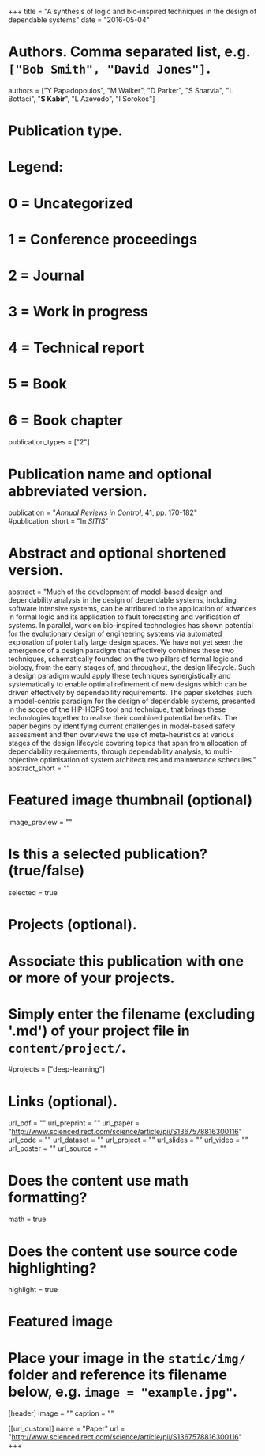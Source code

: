 +++
title = "A synthesis of logic and bio-inspired techniques in the design of dependable systems"
date = "2016-05-04"

# Authors. Comma separated list, e.g. `["Bob Smith", "David Jones"]`.
authors = ["Y Papadopoulos", "M Walker", "D Parker", "S Sharvia", "L Bottaci", "**S Kabir**", "L Azevedo", "I Sorokos"]

# Publication type.
# Legend:
# 0 = Uncategorized
# 1 = Conference proceedings
# 2 = Journal
# 3 = Work in progress
# 4 = Technical report
# 5 = Book
# 6 = Book chapter
publication_types = ["2"]

# Publication name and optional abbreviated version.
publication = "*Annual Reviews in Control*, 41, pp. 170-182"
#publication_short = "In *SITIS*"

# Abstract and optional shortened version.
abstract = "Much of the development of model-based design and dependability analysis in the design of dependable systems, including software intensive systems, can be attributed to the application of advances in formal logic and its application to fault forecasting and verification of systems. In parallel, work on bio-inspired technologies has shown potential for the evolutionary design of engineering systems via automated exploration of potentially large design spaces. We have not yet seen the emergence of a design paradigm that effectively combines these two techniques, schematically founded on the two pillars of formal logic and biology, from the early stages of, and throughout, the design lifecycle. Such a design paradigm would apply these techniques synergistically and systematically to enable optimal refinement of new designs which can be driven effectively by dependability requirements. The paper sketches such a model-centric paradigm for the design of dependable systems, presented in the scope of the HiP-HOPS tool and technique, that brings these technologies together to realise their combined potential benefits. The paper begins by identifying current challenges in model-based safety assessment and then overviews the use of meta-heuristics at various stages of the design lifecycle covering topics that span from allocation of dependability requirements, through dependability analysis, to multi-objective optimisation of system architectures and maintenance schedules."
abstract_short = ""

# Featured image thumbnail (optional)
image_preview = ""

# Is this a selected publication? (true/false)
selected = true

# Projects (optional).
#   Associate this publication with one or more of your projects.
#   Simply enter the filename (excluding '.md') of your project file in `content/project/`.
#projects = ["deep-learning"]

# Links (optional).
url_pdf = ""
url_preprint = ""
url_paper = "http://www.sciencedirect.com/science/article/pii/S1367578816300116"
url_code = ""
url_dataset = ""
url_project = ""
url_slides = ""
url_video = ""
url_poster = ""
url_source = ""

# Does the content use math formatting?
math = true

# Does the content use source code highlighting?
highlight = true

# Featured image
# Place your image in the `static/img/` folder and reference its filename below, e.g. `image = "example.jpg"`.
[header]
image = ""
caption = ""

[[url_custom]]
    name = "Paper"
    url = "http://www.sciencedirect.com/science/article/pii/S1367578816300116"
+++
